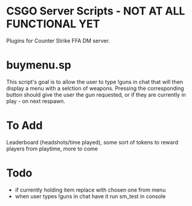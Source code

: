 # CSGO Server Scripts - NOT AT ALL FUNCTIONAL YET
Plugins for Counter Strike FFA DM server.
# buymenu.sp
This script's goal is to allow the user to type !guns in chat that will then display a menu with a selction of weapons. Pressing the corresponding button should give the user the gun requested, or if they are currently in play - on next respawn. 
# To Add
Leaderboard (headshots/time played), some sort of tokens to reward players from playtime, more to come
# Todo
- if currently holding item replace with chosen one from menu
- when user types !guns in chat have it run sm_test in console
